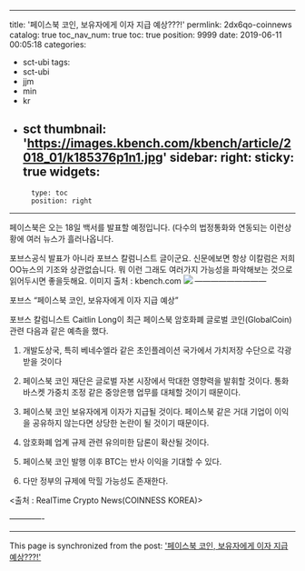 
---
title: '<coinnews >페이스북 코인, 보유자에게 이자 지급 예상???!'
permlink: 2dx6qo-coinnews
catalog: true
toc_nav_num: true
toc: true
position: 9999
date: 2019-06-11 00:05:18
categories:
- sct-ubi
tags:
- sct-ubi
- jjm
- min
- kr
- sct
thumbnail: 'https://images.kbench.com/kbench/article/2018_01/k185376p1n1.jpg'
sidebar:
    right:
        sticky: true
widgets:
    -
        type: toc
        position: right
---


페이스북은 오는 18일 백서를 발표할 예정입니다. 
(다수의 법정통화와 연동되는 
이런상황에 여러 뉴스가 흘러나옵니다.  

 포브스공식 발표가 아니라 포브스 칼럼니스트 글이군요.  신문에보면 항상 이칼럼은 저희 OO뉴스의 기조와 상관없습니다. 뭐 이런  그래도 여러가지 가능성을 파악해보는 것으로 읽어두시면 좋을듯해요. 
이미지 출처 : kbench.com
![](https://images.kbench.com/kbench/article/2018_01/k185376p1n1.jpg)
—————————

포브스 “페이스북 코인, 보유자에게 이자 지급 예상”

포브스 칼럼니스트 Caitlin Long이 최근 페이스북 암호화폐 글로벌 코인(GlobalCoin) 관련 다음과 같은 예측을 했다.

1. 개발도상국, 특히 베네수엘라 같은 초인플레이션 국가에서 가치저장 수단으로 각광받을 것이다

2. 페이스북 코인 재단은 글로벌 자본 시장에서 막대한 영향력을 발휘할 것이다. 통화 바스켓 가중치 조정 같은 중앙은행 업무를 대체할 것이기 때문이다.

3. 페이스북 코인 보유자에게 이자가 지급될 것이다. 페이스북 같은 거대 기업이 이익을 공유하지 않는다면 상당한 논란이 될 것이기 때문이다. 

4. 암호화폐 업계 규제 관련 유의미한 담론이 확산될 것이다.

5. 페이스북 코인 발행 이후 BTC는 반사 이익을 기대할 수 있다.

6. 다만 정부의 규제에 막힐 가능성도 존재한다.

<출처 : RealTime Crypto News(COINNESS KOREA)>



————-

- - -

This page is synchronized from the post: ['<coinnews >페이스북 코인, 보유자에게 이자 지급 예상???!'](https://steemit.com/@kingbit/2dx6qo-coinnews)

